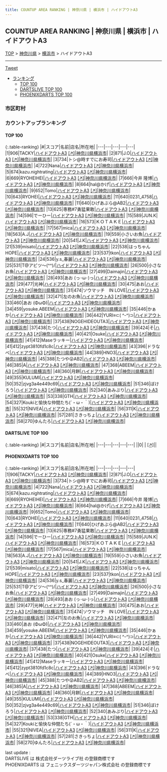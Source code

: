 ```yaml
---
title: COUNTUP AREA RANKING | 神奈川県 | 横浜市 | ハイドアウトA3
---
```

## COUNTUP AREA RANKING | 神奈川県 | 横浜市 | ハイドアウトA3

[TOP](/darts/rank/) > [神奈川県](/darts/rank/神奈川県/) > [横浜市](/darts/rank/神奈川県/横浜市/) > ハイドアウトA3

___

<a href="https://twitter.com/share?ref_src=twsrc%5Etfw" data-text="COUNTUP AREA RANKING | 神奈川県横浜市ハイドアウトA3" class="twitter-share-button" data-hashtags="DARTSLIVE,PHOENIXDARTS,darts,ダーツ" data-show-count="false">Tweet</a>

* [ランキング](#カウントアップランキング)
    * [TOP 100](#top-100)
    * [DARTSLIVE TOP 100](#dartslive-top-100)
    * [PHOENIXDARTS TOP 100](#phoenixdarts-top-100)

### 市区町村

<ul>

</ul>

### カウントアップランキング

#### TOP 100



{:.table-ranking}
|#|スコア|名前|店名|所在地|
|---|---|---|---|---|
|1|906|<span class="rank-name-pd">TACKY</span>|<a href="/darts/rank/shops/90493.html">ハイドアウトA3</a> <a href="https://vs.phoenixdarts.com/jp/shop/shopDetailInfo/s_90493?s_seq=90493">[↗]</a>|<a href="/darts/rank/神奈川県/横浜市">神奈川県横浜市</a>|
|2|871|<span class="rank-name-pd">J.O</span>|<a href="/darts/rank/shops/90493.html">ハイドアウトA3</a> <a href="https://vs.phoenixdarts.com/jp/shop/shopDetailInfo/s_90493?s_seq=90493">[↗]</a>|<a href="/darts/rank/神奈川県/横浜市">神奈川県横浜市</a>|
|3|734|<span class="rank-name-pd">トシ@時すでにお寿司</span>|<a href="/darts/rank/shops/90493.html">ハイドアウトA3</a> <a href="https://vs.phoenixdarts.com/jp/shop/shopDetailInfo/s_90493?s_seq=90493">[↗]</a>|<a href="/darts/rank/神奈川県/横浜市">神奈川県横浜市</a>|
|4|722|<span class="rank-name-pd">Nana</span>|<a href="/darts/rank/shops/90493.html">ハイドアウトA3</a> <a href="https://vs.phoenixdarts.com/jp/shop/shopDetailInfo/s_90493?s_seq=90493">[↗]</a>|<a href="/darts/rank/神奈川県/横浜市">神奈川県横浜市</a>|
|5|674|<span class="rank-name-pd">kazu.nightrating</span>|<a href="/darts/rank/shops/90493.html">ハイドアウトA3</a> <a href="https://vs.phoenixdarts.com/jp/shop/shopDetailInfo/s_90493?s_seq=90493">[↗]</a>|<a href="/darts/rank/神奈川県/横浜市">神奈川県横浜市</a>|
|6|669|<span class="rank-name-pd">RYOHEIHEI</span>|<a href="/darts/rank/shops/90493.html">ハイドアウトA3</a> <a href="https://vs.phoenixdarts.com/jp/shop/shopDetailInfo/s_90493?s_seq=90493">[↗]</a>|<a href="/darts/rank/神奈川県/横浜市">神奈川県横浜市</a>|
|7|666|<span class="rank-name-pd"><span class="pro-icon-pd"></span>今井 隆博</span>|<a href="/darts/rank/shops/90493.html">ハイドアウトA3</a> <a href="https://vs.phoenixdarts.com/jp/shop/shopDetailInfo/s_90493?s_seq=90493">[↗]</a>|<a href="/darts/rank/神奈川県/横浜市">神奈川県横浜市</a>|
|8|664|<span class="rank-name-pd">hal@かげ</span>|<a href="/darts/rank/shops/90493.html">ハイドアウトA3</a> <a href="https://vs.phoenixdarts.com/jp/shop/shopDetailInfo/s_90493?s_seq=90493">[↗]</a>|<a href="/darts/rank/神奈川県/横浜市">神奈川県横浜市</a>|
|9|652|<span class="rank-name-pd">Tomo</span>|<a href="/darts/rank/shops/90493.html">ハイドアウトA3</a> <a href="https://vs.phoenixdarts.com/jp/shop/shopDetailInfo/s_90493?s_seq=90493">[↗]</a>|<a href="/darts/rank/神奈川県/横浜市">神奈川県横浜市</a>|
|10|643|<span class="rank-name-pd">RYOHEI</span>|<a href="/darts/rank/shops/90493.html">ハイドアウトA3</a> <a href="https://vs.phoenixdarts.com/jp/shop/shopDetailInfo/s_90493?s_seq=90493">[↗]</a>|<a href="/darts/rank/神奈川県/横浜市">神奈川県横浜市</a>|
|11|640|<span class="rank-name-pd">0231_4758</span>|<a href="/darts/rank/shops/90493.html">ハイドアウトA3</a> <a href="https://vs.phoenixdarts.com/jp/shop/shopDetailInfo/s_90493?s_seq=90493">[↗]</a>|<a href="/darts/rank/神奈川県/横浜市">神奈川県横浜市</a>|
|11|640|<span class="rank-name-pd">ひげあぶら@AB2</span>|<a href="/darts/rank/shops/90493.html">ハイドアウトA3</a> <a href="https://vs.phoenixdarts.com/jp/shop/shopDetailInfo/s_90493?s_seq=90493">[↗]</a>|<a href="/darts/rank/神奈川県/横浜市">神奈川県横浜市</a>|
|13|625|<span class="rank-name-pd">専務#7勇猛果敢</span>|<a href="/darts/rank/shops/90493.html">ハイドアウトA3</a> <a href="https://vs.phoenixdarts.com/jp/shop/shopDetailInfo/s_90493?s_seq=90493">[↗]</a>|<a href="/darts/rank/神奈川県/横浜市">神奈川県横浜市</a>|
|14|596|<span class="rank-name-pd">でーひー</span>|<a href="/darts/rank/shops/90493.html">ハイドアウトA3</a> <a href="https://vs.phoenixdarts.com/jp/shop/shopDetailInfo/s_90493?s_seq=90493">[↗]</a>|<a href="/darts/rank/神奈川県/横浜市">神奈川県横浜市</a>|
|15|589|<span class="rank-name-pd">JUN.K</span>|<a href="/darts/rank/shops/90493.html">ハイドアウトA3</a> <a href="https://vs.phoenixdarts.com/jp/shop/shopDetailInfo/s_90493?s_seq=90493">[↗]</a>|<a href="/darts/rank/神奈川県/横浜市">神奈川県横浜市</a>|
|16|573|<span class="rank-name-pd">ＫＯＴＡＫＥ</span>|<a href="/darts/rank/shops/90493.html">ハイドアウトA3</a> <a href="https://vs.phoenixdarts.com/jp/shop/shopDetailInfo/s_90493?s_seq=90493">[↗]</a>|<a href="/darts/rank/神奈川県/横浜市">神奈川県横浜市</a>|
|17|567|<span class="rank-name-pd">mica</span>|<a href="/darts/rank/shops/90493.html">ハイドアウトA3</a> <a href="https://vs.phoenixdarts.com/jp/shop/shopDetailInfo/s_90493?s_seq=90493">[↗]</a>|<a href="/darts/rank/神奈川県/横浜市">神奈川県横浜市</a>|
|18|563|<span class="rank-name-pd">A.J</span>|<a href="/darts/rank/shops/90493.html">ハイドアウトA3</a> <a href="https://vs.phoenixdarts.com/jp/shop/shopDetailInfo/s_90493?s_seq=90493">[↗]</a>|<a href="/darts/rank/神奈川県/横浜市">神奈川県横浜市</a>|
|19|559|<span class="rank-name-pd">小さいお魚</span>|<a href="/darts/rank/shops/90493.html">ハイドアウトA3</a> <a href="https://vs.phoenixdarts.com/jp/shop/shopDetailInfo/s_90493?s_seq=90493">[↗]</a>|<a href="/darts/rank/神奈川県/横浜市">神奈川県横浜市</a>|
|20|541|<span class="rank-name-pd">J.K</span>|<a href="/darts/rank/shops/90493.html">ハイドアウトA3</a> <a href="https://vs.phoenixdarts.com/jp/shop/shopDetailInfo/s_90493?s_seq=90493">[↗]</a>|<a href="/darts/rank/神奈川県/横浜市">神奈川県横浜市</a>|
|21|539|<span class="rank-name-pd">misato</span>|<a href="/darts/rank/shops/90493.html">ハイドアウトA3</a> <a href="https://vs.phoenixdarts.com/jp/shop/shopDetailInfo/s_90493?s_seq=90493">[↗]</a>|<a href="/darts/rank/神奈川県/横浜市">神奈川県横浜市</a>|
|22|538|<span class="rank-name-pd">はっちゃんHOPE</span>|<a href="/darts/rank/shops/90493.html">ハイドアウトA3</a> <a href="https://vs.phoenixdarts.com/jp/shop/shopDetailInfo/s_90493?s_seq=90493">[↗]</a>|<a href="/darts/rank/神奈川県/横浜市">神奈川県横浜市</a>|
|23|537|<span class="rank-name-pd">tkon</span>|<a href="/darts/rank/shops/90493.html">ハイドアウトA3</a> <a href="https://vs.phoenixdarts.com/jp/shop/shopDetailInfo/s_90493?s_seq=90493">[↗]</a>|<a href="/darts/rank/神奈川県/横浜市">神奈川県横浜市</a>|
|24|536|<span class="rank-name-pd">y.s_春麗</span>|<a href="/darts/rank/shops/90493.html">ハイドアウトA3</a> <a href="https://vs.phoenixdarts.com/jp/shop/shopDetailInfo/s_90493?s_seq=90493">[↗]</a>|<a href="/darts/rank/神奈川県/横浜市">神奈川県横浜市</a>|
|25|531|<span class="rank-name-pd">T@アビツ～(^^)/</span>|<a href="/darts/rank/shops/90493.html">ハイドアウトA3</a> <a href="https://vs.phoenixdarts.com/jp/shop/shopDetailInfo/s_90493?s_seq=90493">[↗]</a>|<a href="/darts/rank/神奈川県/横浜市">神奈川県横浜市</a>|
|26|500|<span class="rank-name-pd">小さなお魚</span>|<a href="/darts/rank/shops/90493.html">ハイドアウトA3</a> <a href="https://vs.phoenixdarts.com/jp/shop/shopDetailInfo/s_90493?s_seq=90493">[↗]</a>|<a href="/darts/rank/神奈川県/横浜市">神奈川県横浜市</a>|
|27|499|<span class="rank-name-pd">Daimajin</span>|<a href="/darts/rank/shops/90493.html">ハイドアウトA3</a> <a href="https://vs.phoenixdarts.com/jp/shop/shopDetailInfo/s_90493?s_seq=90493">[↗]</a>|<a href="/darts/rank/神奈川県/横浜市">神奈川県横浜市</a>|
|28|493|<span class="rank-name-pd">あお (っ･ω･)っ</span>|<a href="/darts/rank/shops/90493.html">ハイドアウトA3</a> <a href="https://vs.phoenixdarts.com/jp/shop/shopDetailInfo/s_90493?s_seq=90493">[↗]</a>|<a href="/darts/rank/神奈川県/横浜市">神奈川県横浜市</a>|
|29|477|<span class="rank-name-pd">光神</span>|<a href="/darts/rank/shops/90493.html">ハイドアウトA3</a> <a href="https://vs.phoenixdarts.com/jp/shop/shopDetailInfo/s_90493?s_seq=90493">[↗]</a>|<a href="/darts/rank/神奈川県/横浜市">神奈川県横浜市</a>|
|30|475|<span class="rank-name-pd">あお</span>|<a href="/darts/rank/shops/90493.html">ハイドアウトA3</a> <a href="https://vs.phoenixdarts.com/jp/shop/shopDetailInfo/s_90493?s_seq=90493">[↗]</a>|<a href="/darts/rank/神奈川県/横浜市">神奈川県横浜市</a>|
|31|474|<span class="rank-name-pd">ソウマッチ　IN LOVE</span>|<a href="/darts/rank/shops/90493.html">ハイドアウトA3</a> <a href="https://vs.phoenixdarts.com/jp/shop/shopDetailInfo/s_90493?s_seq=90493">[↗]</a>|<a href="/darts/rank/神奈川県/横浜市">神奈川県横浜市</a>|
|32|471|<span class="rank-name-pd">左のお魚</span>|<a href="/darts/rank/shops/90493.html">ハイドアウトA3</a> <a href="https://vs.phoenixdarts.com/jp/shop/shopDetailInfo/s_90493?s_seq=90493">[↗]</a>|<a href="/darts/rank/神奈川県/横浜市">神奈川県横浜市</a>|
|33|460|<span class="rank-name-pd">あお (ΦωΦ)</span>|<a href="/darts/rank/shops/90493.html">ハイドアウトA3</a> <a href="https://vs.phoenixdarts.com/jp/shop/shopDetailInfo/s_90493?s_seq=90493">[↗]</a>|<a href="/darts/rank/神奈川県/横浜市">神奈川県横浜市</a>|
|34|459|<span class="rank-name-pd">yosuke.ABEEM</span>|<a href="/darts/rank/shops/90493.html">ハイドアウトA3</a> <a href="https://vs.phoenixdarts.com/jp/shop/shopDetailInfo/s_90493?s_seq=90493">[↗]</a>|<a href="/darts/rank/神奈川県/横浜市">神奈川県横浜市</a>|
|35|446|<span class="rank-name-pd">かぁか</span>|<a href="/darts/rank/shops/90493.html">ハイドアウトA3</a> <a href="https://vs.phoenixdarts.com/jp/shop/shopDetailInfo/s_90493?s_seq=90493">[↗]</a>|<a href="/darts/rank/神奈川県/横浜市">神奈川県横浜市</a>|
|36|442|<span class="rank-name-pd">YURI≡⊂( ^-^)⊃</span>|<a href="/darts/rank/shops/90493.html">ハイドアウトA3</a> <a href="https://vs.phoenixdarts.com/jp/shop/shopDetailInfo/s_90493?s_seq=90493">[↗]</a>|<a href="/darts/rank/神奈川県/横浜市">神奈川県横浜市</a>|
|37|438|<span class="rank-name-pd">NOGEHIDEOUTA3</span>|<a href="/darts/rank/shops/90493.html">ハイドアウトA3</a> <a href="https://vs.phoenixdarts.com/jp/shop/shopDetailInfo/s_90493?s_seq=90493">[↗]</a>|<a href="/darts/rank/神奈川県/横浜市">神奈川県横浜市</a>|
|37|438|<span class="rank-name-pd">たつ</span>|<a href="/darts/rank/shops/90493.html">ハイドアウトA3</a> <a href="https://vs.phoenixdarts.com/jp/shop/shopDetailInfo/s_90493?s_seq=90493">[↗]</a>|<a href="/darts/rank/神奈川県/横浜市">神奈川県横浜市</a>|
|39|424|<span class="rank-name-pd">そ</span>|<a href="/darts/rank/shops/90493.html">ハイドアウトA3</a> <a href="https://vs.phoenixdarts.com/jp/shop/shopDetailInfo/s_90493?s_seq=90493">[↗]</a>|<a href="/darts/rank/神奈川県/横浜市">神奈川県横浜市</a>|
|40|421|<span class="rank-name-pd">Osuke</span>|<a href="/darts/rank/shops/90493.html">ハイドアウトA3</a> <a href="https://vs.phoenixdarts.com/jp/shop/shopDetailInfo/s_90493?s_seq=90493">[↗]</a>|<a href="/darts/rank/神奈川県/横浜市">神奈川県横浜市</a>|
|41|412|<span class="rank-name-pd">Maseラッキー</span>|<a href="/darts/rank/shops/90493.html">ハイドアウトA3</a> <a href="https://vs.phoenixdarts.com/jp/shop/shopDetailInfo/s_90493?s_seq=90493">[↗]</a>|<a href="/darts/rank/神奈川県/横浜市">神奈川県横浜市</a>|
|41|412|<span class="rank-name-pd">zypt3810fd1c8c</span>|<a href="/darts/rank/shops/90493.html">ハイドアウトA3</a> <a href="https://vs.phoenixdarts.com/jp/shop/shopDetailInfo/s_90493?s_seq=90493">[↗]</a>|<a href="/darts/rank/神奈川県/横浜市">神奈川県横浜市</a>|
|43|396|<span class="rank-name-pd">ドラなべ</span>|<a href="/darts/rank/shops/90493.html">ハイドアウトA3</a> <a href="https://vs.phoenixdarts.com/jp/shop/shopDetailInfo/s_90493?s_seq=90493">[↗]</a>|<a href="/darts/rank/神奈川県/横浜市">神奈川県横浜市</a>|
|44|389|<span class="rank-name-pd">HNO3</span>|<a href="/darts/rank/shops/90493.html">ハイドアウトA3</a> <a href="https://vs.phoenixdarts.com/jp/shop/shopDetailInfo/s_90493?s_seq=90493">[↗]</a>|<a href="/darts/rank/神奈川県/横浜市">神奈川県横浜市</a>|
|45|388|<span class="rank-name-pd">たつや😜AB2</span>|<a href="/darts/rank/shops/90493.html">ハイドアウトA3</a> <a href="https://vs.phoenixdarts.com/jp/shop/shopDetailInfo/s_90493?s_seq=90493">[↗]</a>|<a href="/darts/rank/神奈川県/横浜市">神奈川県横浜市</a>|
|46|385|<span class="rank-name-pd">A</span>|<a href="/darts/rank/shops/90493.html">ハイドアウトA3</a> <a href="https://vs.phoenixdarts.com/jp/shop/shopDetailInfo/s_90493?s_seq=90493">[↗]</a>|<a href="/darts/rank/神奈川県/横浜市">神奈川県横浜市</a>|
|47|368|<span class="rank-name-pd">ABEEM</span>|<a href="/darts/rank/shops/90493.html">ハイドアウトA3</a> <a href="https://vs.phoenixdarts.com/jp/shop/shopDetailInfo/s_90493?s_seq=90493">[↗]</a>|<a href="/darts/rank/神奈川県/横浜市">神奈川県横浜市</a>|
|48|360|<span class="rank-name-pd">月餅</span>|<a href="/darts/rank/shops/90493.html">ハイドアウトA3</a> <a href="https://vs.phoenixdarts.com/jp/shop/shopDetailInfo/s_90493?s_seq=90493">[↗]</a>|<a href="/darts/rank/神奈川県/横浜市">神奈川県横浜市</a>|
|49|355|<span class="rank-name-pd">KULUMI</span>|<a href="/darts/rank/shops/90493.html">ハイドアウトA3</a> <a href="https://vs.phoenixdarts.com/jp/shop/shopDetailInfo/s_90493?s_seq=90493">[↗]</a>|<a href="/darts/rank/神奈川県/横浜市">神奈川県横浜市</a>|
|50|352|<span class="rank-name-pd">zjvg3a4e449c69</span>|<a href="/darts/rank/shops/90493.html">ハイドアウトA3</a> <a href="https://vs.phoenixdarts.com/jp/shop/shopDetailInfo/s_90493?s_seq=90493">[↗]</a>|<a href="/darts/rank/神奈川県/横浜市">神奈川県横浜市</a>|
|51|346|<span class="rank-name-pd">ぼけろう</span>|<a href="/darts/rank/shops/90493.html">ハイドアウトA3</a> <a href="https://vs.phoenixdarts.com/jp/shop/shopDetailInfo/s_90493?s_seq=90493">[↗]</a>|<a href="/darts/rank/神奈川県/横浜市">神奈川県横浜市</a>|
|52|340|<span class="rank-name-pd">あみぷり</span>|<a href="/darts/rank/shops/90493.html">ハイドアウトA3</a> <a href="https://vs.phoenixdarts.com/jp/shop/shopDetailInfo/s_90493?s_seq=90493">[↗]</a>|<a href="/darts/rank/神奈川県/横浜市">神奈川県横浜市</a>|
|53|338|<span class="rank-name-pd">GTH</span>|<a href="/darts/rank/shops/90493.html">ハイドアウトA3</a> <a href="https://vs.phoenixdarts.com/jp/shop/shopDetailInfo/s_90493?s_seq=90493">[↗]</a>|<a href="/darts/rank/神奈川県/横浜市">神奈川県横浜市</a>|
|54|327|<span class="rank-name-pd">Koukiと愉快な仲間たち(´・ω・｀)</span>|<a href="/darts/rank/shops/90493.html">ハイドアウトA3</a> <a href="https://vs.phoenixdarts.com/jp/shop/shopDetailInfo/s_90493?s_seq=90493">[↗]</a>|<a href="/darts/rank/神奈川県/横浜市">神奈川県横浜市</a>|
|55|321|<span class="rank-name-pd">NIVEA</span>|<a href="/darts/rank/shops/90493.html">ハイドアウトA3</a> <a href="https://vs.phoenixdarts.com/jp/shop/shopDetailInfo/s_90493?s_seq=90493">[↗]</a>|<a href="/darts/rank/神奈川県/横浜市">神奈川県横浜市</a>|
|56|311|<span class="rank-name-pd">K</span>|<a href="/darts/rank/shops/90493.html">ハイドアウトA3</a> <a href="https://vs.phoenixdarts.com/jp/shop/shopDetailInfo/s_90493?s_seq=90493">[↗]</a>|<a href="/darts/rank/神奈川県/横浜市">神奈川県横浜市</a>|
|57|281|<span class="rank-name-pd">さきっちょ</span>|<a href="/darts/rank/shops/90493.html">ハイドアウトA3</a> <a href="https://vs.phoenixdarts.com/jp/shop/shopDetailInfo/s_90493?s_seq=90493">[↗]</a>|<a href="/darts/rank/神奈川県/横浜市">神奈川県横浜市</a>|
|58|270|<span class="rank-name-pd">ゆんたろ</span>|<a href="/darts/rank/shops/90493.html">ハイドアウトA3</a> <a href="https://vs.phoenixdarts.com/jp/shop/shopDetailInfo/s_90493?s_seq=90493">[↗]</a>|<a href="/darts/rank/神奈川県/横浜市">神奈川県横浜市</a>|


#### DARTSLIVE TOP 100



{:.table-ranking}
|#|スコア|名前|店名|所在地|
|---|---|---|---|---|
||0|<span class="rank-name-dl"> </span>|<a href="/darts/rank/shops/.html"></a> <a href="">[↗]</a>|<a href="/darts/rank//"></a>|


#### PHOENIXDARTS TOP 100



{:.table-ranking}
|#|スコア|名前|店名|所在地|
|---|---|---|---|---|
|1|906|<span class="rank-name-pd">TACKY</span>|<a href="/darts/rank/shops/90493.html">ハイドアウトA3</a> <a href="https://vs.phoenixdarts.com/jp/shop/shopDetailInfo/s_90493?s_seq=90493">[↗]</a>|<a href="/darts/rank/神奈川県/横浜市">神奈川県横浜市</a>|
|2|871|<span class="rank-name-pd">J.O</span>|<a href="/darts/rank/shops/90493.html">ハイドアウトA3</a> <a href="https://vs.phoenixdarts.com/jp/shop/shopDetailInfo/s_90493?s_seq=90493">[↗]</a>|<a href="/darts/rank/神奈川県/横浜市">神奈川県横浜市</a>|
|3|734|<span class="rank-name-pd">トシ@時すでにお寿司</span>|<a href="/darts/rank/shops/90493.html">ハイドアウトA3</a> <a href="https://vs.phoenixdarts.com/jp/shop/shopDetailInfo/s_90493?s_seq=90493">[↗]</a>|<a href="/darts/rank/神奈川県/横浜市">神奈川県横浜市</a>|
|4|722|<span class="rank-name-pd">Nana</span>|<a href="/darts/rank/shops/90493.html">ハイドアウトA3</a> <a href="https://vs.phoenixdarts.com/jp/shop/shopDetailInfo/s_90493?s_seq=90493">[↗]</a>|<a href="/darts/rank/神奈川県/横浜市">神奈川県横浜市</a>|
|5|674|<span class="rank-name-pd">kazu.nightrating</span>|<a href="/darts/rank/shops/90493.html">ハイドアウトA3</a> <a href="https://vs.phoenixdarts.com/jp/shop/shopDetailInfo/s_90493?s_seq=90493">[↗]</a>|<a href="/darts/rank/神奈川県/横浜市">神奈川県横浜市</a>|
|6|669|<span class="rank-name-pd">RYOHEIHEI</span>|<a href="/darts/rank/shops/90493.html">ハイドアウトA3</a> <a href="https://vs.phoenixdarts.com/jp/shop/shopDetailInfo/s_90493?s_seq=90493">[↗]</a>|<a href="/darts/rank/神奈川県/横浜市">神奈川県横浜市</a>|
|7|666|<span class="rank-name-pd"><span class="pro-icon-pd"></span>今井 隆博</span>|<a href="/darts/rank/shops/90493.html">ハイドアウトA3</a> <a href="https://vs.phoenixdarts.com/jp/shop/shopDetailInfo/s_90493?s_seq=90493">[↗]</a>|<a href="/darts/rank/神奈川県/横浜市">神奈川県横浜市</a>|
|8|664|<span class="rank-name-pd">hal@かげ</span>|<a href="/darts/rank/shops/90493.html">ハイドアウトA3</a> <a href="https://vs.phoenixdarts.com/jp/shop/shopDetailInfo/s_90493?s_seq=90493">[↗]</a>|<a href="/darts/rank/神奈川県/横浜市">神奈川県横浜市</a>|
|9|652|<span class="rank-name-pd">Tomo</span>|<a href="/darts/rank/shops/90493.html">ハイドアウトA3</a> <a href="https://vs.phoenixdarts.com/jp/shop/shopDetailInfo/s_90493?s_seq=90493">[↗]</a>|<a href="/darts/rank/神奈川県/横浜市">神奈川県横浜市</a>|
|10|643|<span class="rank-name-pd">RYOHEI</span>|<a href="/darts/rank/shops/90493.html">ハイドアウトA3</a> <a href="https://vs.phoenixdarts.com/jp/shop/shopDetailInfo/s_90493?s_seq=90493">[↗]</a>|<a href="/darts/rank/神奈川県/横浜市">神奈川県横浜市</a>|
|11|640|<span class="rank-name-pd">0231_4758</span>|<a href="/darts/rank/shops/90493.html">ハイドアウトA3</a> <a href="https://vs.phoenixdarts.com/jp/shop/shopDetailInfo/s_90493?s_seq=90493">[↗]</a>|<a href="/darts/rank/神奈川県/横浜市">神奈川県横浜市</a>|
|11|640|<span class="rank-name-pd">ひげあぶら@AB2</span>|<a href="/darts/rank/shops/90493.html">ハイドアウトA3</a> <a href="https://vs.phoenixdarts.com/jp/shop/shopDetailInfo/s_90493?s_seq=90493">[↗]</a>|<a href="/darts/rank/神奈川県/横浜市">神奈川県横浜市</a>|
|13|625|<span class="rank-name-pd">専務#7勇猛果敢</span>|<a href="/darts/rank/shops/90493.html">ハイドアウトA3</a> <a href="https://vs.phoenixdarts.com/jp/shop/shopDetailInfo/s_90493?s_seq=90493">[↗]</a>|<a href="/darts/rank/神奈川県/横浜市">神奈川県横浜市</a>|
|14|596|<span class="rank-name-pd">でーひー</span>|<a href="/darts/rank/shops/90493.html">ハイドアウトA3</a> <a href="https://vs.phoenixdarts.com/jp/shop/shopDetailInfo/s_90493?s_seq=90493">[↗]</a>|<a href="/darts/rank/神奈川県/横浜市">神奈川県横浜市</a>|
|15|589|<span class="rank-name-pd">JUN.K</span>|<a href="/darts/rank/shops/90493.html">ハイドアウトA3</a> <a href="https://vs.phoenixdarts.com/jp/shop/shopDetailInfo/s_90493?s_seq=90493">[↗]</a>|<a href="/darts/rank/神奈川県/横浜市">神奈川県横浜市</a>|
|16|573|<span class="rank-name-pd">ＫＯＴＡＫＥ</span>|<a href="/darts/rank/shops/90493.html">ハイドアウトA3</a> <a href="https://vs.phoenixdarts.com/jp/shop/shopDetailInfo/s_90493?s_seq=90493">[↗]</a>|<a href="/darts/rank/神奈川県/横浜市">神奈川県横浜市</a>|
|17|567|<span class="rank-name-pd">mica</span>|<a href="/darts/rank/shops/90493.html">ハイドアウトA3</a> <a href="https://vs.phoenixdarts.com/jp/shop/shopDetailInfo/s_90493?s_seq=90493">[↗]</a>|<a href="/darts/rank/神奈川県/横浜市">神奈川県横浜市</a>|
|18|563|<span class="rank-name-pd">A.J</span>|<a href="/darts/rank/shops/90493.html">ハイドアウトA3</a> <a href="https://vs.phoenixdarts.com/jp/shop/shopDetailInfo/s_90493?s_seq=90493">[↗]</a>|<a href="/darts/rank/神奈川県/横浜市">神奈川県横浜市</a>|
|19|559|<span class="rank-name-pd">小さいお魚</span>|<a href="/darts/rank/shops/90493.html">ハイドアウトA3</a> <a href="https://vs.phoenixdarts.com/jp/shop/shopDetailInfo/s_90493?s_seq=90493">[↗]</a>|<a href="/darts/rank/神奈川県/横浜市">神奈川県横浜市</a>|
|20|541|<span class="rank-name-pd">J.K</span>|<a href="/darts/rank/shops/90493.html">ハイドアウトA3</a> <a href="https://vs.phoenixdarts.com/jp/shop/shopDetailInfo/s_90493?s_seq=90493">[↗]</a>|<a href="/darts/rank/神奈川県/横浜市">神奈川県横浜市</a>|
|21|539|<span class="rank-name-pd">misato</span>|<a href="/darts/rank/shops/90493.html">ハイドアウトA3</a> <a href="https://vs.phoenixdarts.com/jp/shop/shopDetailInfo/s_90493?s_seq=90493">[↗]</a>|<a href="/darts/rank/神奈川県/横浜市">神奈川県横浜市</a>|
|22|538|<span class="rank-name-pd">はっちゃんHOPE</span>|<a href="/darts/rank/shops/90493.html">ハイドアウトA3</a> <a href="https://vs.phoenixdarts.com/jp/shop/shopDetailInfo/s_90493?s_seq=90493">[↗]</a>|<a href="/darts/rank/神奈川県/横浜市">神奈川県横浜市</a>|
|23|537|<span class="rank-name-pd">tkon</span>|<a href="/darts/rank/shops/90493.html">ハイドアウトA3</a> <a href="https://vs.phoenixdarts.com/jp/shop/shopDetailInfo/s_90493?s_seq=90493">[↗]</a>|<a href="/darts/rank/神奈川県/横浜市">神奈川県横浜市</a>|
|24|536|<span class="rank-name-pd">y.s_春麗</span>|<a href="/darts/rank/shops/90493.html">ハイドアウトA3</a> <a href="https://vs.phoenixdarts.com/jp/shop/shopDetailInfo/s_90493?s_seq=90493">[↗]</a>|<a href="/darts/rank/神奈川県/横浜市">神奈川県横浜市</a>|
|25|531|<span class="rank-name-pd">T@アビツ～(^^)/</span>|<a href="/darts/rank/shops/90493.html">ハイドアウトA3</a> <a href="https://vs.phoenixdarts.com/jp/shop/shopDetailInfo/s_90493?s_seq=90493">[↗]</a>|<a href="/darts/rank/神奈川県/横浜市">神奈川県横浜市</a>|
|26|500|<span class="rank-name-pd">小さなお魚</span>|<a href="/darts/rank/shops/90493.html">ハイドアウトA3</a> <a href="https://vs.phoenixdarts.com/jp/shop/shopDetailInfo/s_90493?s_seq=90493">[↗]</a>|<a href="/darts/rank/神奈川県/横浜市">神奈川県横浜市</a>|
|27|499|<span class="rank-name-pd">Daimajin</span>|<a href="/darts/rank/shops/90493.html">ハイドアウトA3</a> <a href="https://vs.phoenixdarts.com/jp/shop/shopDetailInfo/s_90493?s_seq=90493">[↗]</a>|<a href="/darts/rank/神奈川県/横浜市">神奈川県横浜市</a>|
|28|493|<span class="rank-name-pd">あお (っ･ω･)っ</span>|<a href="/darts/rank/shops/90493.html">ハイドアウトA3</a> <a href="https://vs.phoenixdarts.com/jp/shop/shopDetailInfo/s_90493?s_seq=90493">[↗]</a>|<a href="/darts/rank/神奈川県/横浜市">神奈川県横浜市</a>|
|29|477|<span class="rank-name-pd">光神</span>|<a href="/darts/rank/shops/90493.html">ハイドアウトA3</a> <a href="https://vs.phoenixdarts.com/jp/shop/shopDetailInfo/s_90493?s_seq=90493">[↗]</a>|<a href="/darts/rank/神奈川県/横浜市">神奈川県横浜市</a>|
|30|475|<span class="rank-name-pd">あお</span>|<a href="/darts/rank/shops/90493.html">ハイドアウトA3</a> <a href="https://vs.phoenixdarts.com/jp/shop/shopDetailInfo/s_90493?s_seq=90493">[↗]</a>|<a href="/darts/rank/神奈川県/横浜市">神奈川県横浜市</a>|
|31|474|<span class="rank-name-pd">ソウマッチ　IN LOVE</span>|<a href="/darts/rank/shops/90493.html">ハイドアウトA3</a> <a href="https://vs.phoenixdarts.com/jp/shop/shopDetailInfo/s_90493?s_seq=90493">[↗]</a>|<a href="/darts/rank/神奈川県/横浜市">神奈川県横浜市</a>|
|32|471|<span class="rank-name-pd">左のお魚</span>|<a href="/darts/rank/shops/90493.html">ハイドアウトA3</a> <a href="https://vs.phoenixdarts.com/jp/shop/shopDetailInfo/s_90493?s_seq=90493">[↗]</a>|<a href="/darts/rank/神奈川県/横浜市">神奈川県横浜市</a>|
|33|460|<span class="rank-name-pd">あお (ΦωΦ)</span>|<a href="/darts/rank/shops/90493.html">ハイドアウトA3</a> <a href="https://vs.phoenixdarts.com/jp/shop/shopDetailInfo/s_90493?s_seq=90493">[↗]</a>|<a href="/darts/rank/神奈川県/横浜市">神奈川県横浜市</a>|
|34|459|<span class="rank-name-pd">yosuke.ABEEM</span>|<a href="/darts/rank/shops/90493.html">ハイドアウトA3</a> <a href="https://vs.phoenixdarts.com/jp/shop/shopDetailInfo/s_90493?s_seq=90493">[↗]</a>|<a href="/darts/rank/神奈川県/横浜市">神奈川県横浜市</a>|
|35|446|<span class="rank-name-pd">かぁか</span>|<a href="/darts/rank/shops/90493.html">ハイドアウトA3</a> <a href="https://vs.phoenixdarts.com/jp/shop/shopDetailInfo/s_90493?s_seq=90493">[↗]</a>|<a href="/darts/rank/神奈川県/横浜市">神奈川県横浜市</a>|
|36|442|<span class="rank-name-pd">YURI≡⊂( ^-^)⊃</span>|<a href="/darts/rank/shops/90493.html">ハイドアウトA3</a> <a href="https://vs.phoenixdarts.com/jp/shop/shopDetailInfo/s_90493?s_seq=90493">[↗]</a>|<a href="/darts/rank/神奈川県/横浜市">神奈川県横浜市</a>|
|37|438|<span class="rank-name-pd">NOGEHIDEOUTA3</span>|<a href="/darts/rank/shops/90493.html">ハイドアウトA3</a> <a href="https://vs.phoenixdarts.com/jp/shop/shopDetailInfo/s_90493?s_seq=90493">[↗]</a>|<a href="/darts/rank/神奈川県/横浜市">神奈川県横浜市</a>|
|37|438|<span class="rank-name-pd">たつ</span>|<a href="/darts/rank/shops/90493.html">ハイドアウトA3</a> <a href="https://vs.phoenixdarts.com/jp/shop/shopDetailInfo/s_90493?s_seq=90493">[↗]</a>|<a href="/darts/rank/神奈川県/横浜市">神奈川県横浜市</a>|
|39|424|<span class="rank-name-pd">そ</span>|<a href="/darts/rank/shops/90493.html">ハイドアウトA3</a> <a href="https://vs.phoenixdarts.com/jp/shop/shopDetailInfo/s_90493?s_seq=90493">[↗]</a>|<a href="/darts/rank/神奈川県/横浜市">神奈川県横浜市</a>|
|40|421|<span class="rank-name-pd">Osuke</span>|<a href="/darts/rank/shops/90493.html">ハイドアウトA3</a> <a href="https://vs.phoenixdarts.com/jp/shop/shopDetailInfo/s_90493?s_seq=90493">[↗]</a>|<a href="/darts/rank/神奈川県/横浜市">神奈川県横浜市</a>|
|41|412|<span class="rank-name-pd">Maseラッキー</span>|<a href="/darts/rank/shops/90493.html">ハイドアウトA3</a> <a href="https://vs.phoenixdarts.com/jp/shop/shopDetailInfo/s_90493?s_seq=90493">[↗]</a>|<a href="/darts/rank/神奈川県/横浜市">神奈川県横浜市</a>|
|41|412|<span class="rank-name-pd">zypt3810fd1c8c</span>|<a href="/darts/rank/shops/90493.html">ハイドアウトA3</a> <a href="https://vs.phoenixdarts.com/jp/shop/shopDetailInfo/s_90493?s_seq=90493">[↗]</a>|<a href="/darts/rank/神奈川県/横浜市">神奈川県横浜市</a>|
|43|396|<span class="rank-name-pd">ドラなべ</span>|<a href="/darts/rank/shops/90493.html">ハイドアウトA3</a> <a href="https://vs.phoenixdarts.com/jp/shop/shopDetailInfo/s_90493?s_seq=90493">[↗]</a>|<a href="/darts/rank/神奈川県/横浜市">神奈川県横浜市</a>|
|44|389|<span class="rank-name-pd">HNO3</span>|<a href="/darts/rank/shops/90493.html">ハイドアウトA3</a> <a href="https://vs.phoenixdarts.com/jp/shop/shopDetailInfo/s_90493?s_seq=90493">[↗]</a>|<a href="/darts/rank/神奈川県/横浜市">神奈川県横浜市</a>|
|45|388|<span class="rank-name-pd">たつや😜AB2</span>|<a href="/darts/rank/shops/90493.html">ハイドアウトA3</a> <a href="https://vs.phoenixdarts.com/jp/shop/shopDetailInfo/s_90493?s_seq=90493">[↗]</a>|<a href="/darts/rank/神奈川県/横浜市">神奈川県横浜市</a>|
|46|385|<span class="rank-name-pd">A</span>|<a href="/darts/rank/shops/90493.html">ハイドアウトA3</a> <a href="https://vs.phoenixdarts.com/jp/shop/shopDetailInfo/s_90493?s_seq=90493">[↗]</a>|<a href="/darts/rank/神奈川県/横浜市">神奈川県横浜市</a>|
|47|368|<span class="rank-name-pd">ABEEM</span>|<a href="/darts/rank/shops/90493.html">ハイドアウトA3</a> <a href="https://vs.phoenixdarts.com/jp/shop/shopDetailInfo/s_90493?s_seq=90493">[↗]</a>|<a href="/darts/rank/神奈川県/横浜市">神奈川県横浜市</a>|
|48|360|<span class="rank-name-pd">月餅</span>|<a href="/darts/rank/shops/90493.html">ハイドアウトA3</a> <a href="https://vs.phoenixdarts.com/jp/shop/shopDetailInfo/s_90493?s_seq=90493">[↗]</a>|<a href="/darts/rank/神奈川県/横浜市">神奈川県横浜市</a>|
|49|355|<span class="rank-name-pd">KULUMI</span>|<a href="/darts/rank/shops/90493.html">ハイドアウトA3</a> <a href="https://vs.phoenixdarts.com/jp/shop/shopDetailInfo/s_90493?s_seq=90493">[↗]</a>|<a href="/darts/rank/神奈川県/横浜市">神奈川県横浜市</a>|
|50|352|<span class="rank-name-pd">zjvg3a4e449c69</span>|<a href="/darts/rank/shops/90493.html">ハイドアウトA3</a> <a href="https://vs.phoenixdarts.com/jp/shop/shopDetailInfo/s_90493?s_seq=90493">[↗]</a>|<a href="/darts/rank/神奈川県/横浜市">神奈川県横浜市</a>|
|51|346|<span class="rank-name-pd">ぼけろう</span>|<a href="/darts/rank/shops/90493.html">ハイドアウトA3</a> <a href="https://vs.phoenixdarts.com/jp/shop/shopDetailInfo/s_90493?s_seq=90493">[↗]</a>|<a href="/darts/rank/神奈川県/横浜市">神奈川県横浜市</a>|
|52|340|<span class="rank-name-pd">あみぷり</span>|<a href="/darts/rank/shops/90493.html">ハイドアウトA3</a> <a href="https://vs.phoenixdarts.com/jp/shop/shopDetailInfo/s_90493?s_seq=90493">[↗]</a>|<a href="/darts/rank/神奈川県/横浜市">神奈川県横浜市</a>|
|53|338|<span class="rank-name-pd">GTH</span>|<a href="/darts/rank/shops/90493.html">ハイドアウトA3</a> <a href="https://vs.phoenixdarts.com/jp/shop/shopDetailInfo/s_90493?s_seq=90493">[↗]</a>|<a href="/darts/rank/神奈川県/横浜市">神奈川県横浜市</a>|
|54|327|<span class="rank-name-pd">Koukiと愉快な仲間たち(´・ω・｀)</span>|<a href="/darts/rank/shops/90493.html">ハイドアウトA3</a> <a href="https://vs.phoenixdarts.com/jp/shop/shopDetailInfo/s_90493?s_seq=90493">[↗]</a>|<a href="/darts/rank/神奈川県/横浜市">神奈川県横浜市</a>|
|55|321|<span class="rank-name-pd">NIVEA</span>|<a href="/darts/rank/shops/90493.html">ハイドアウトA3</a> <a href="https://vs.phoenixdarts.com/jp/shop/shopDetailInfo/s_90493?s_seq=90493">[↗]</a>|<a href="/darts/rank/神奈川県/横浜市">神奈川県横浜市</a>|
|56|311|<span class="rank-name-pd">K</span>|<a href="/darts/rank/shops/90493.html">ハイドアウトA3</a> <a href="https://vs.phoenixdarts.com/jp/shop/shopDetailInfo/s_90493?s_seq=90493">[↗]</a>|<a href="/darts/rank/神奈川県/横浜市">神奈川県横浜市</a>|
|57|281|<span class="rank-name-pd">さきっちょ</span>|<a href="/darts/rank/shops/90493.html">ハイドアウトA3</a> <a href="https://vs.phoenixdarts.com/jp/shop/shopDetailInfo/s_90493?s_seq=90493">[↗]</a>|<a href="/darts/rank/神奈川県/横浜市">神奈川県横浜市</a>|
|58|270|<span class="rank-name-pd">ゆんたろ</span>|<a href="/darts/rank/shops/90493.html">ハイドアウトA3</a> <a href="https://vs.phoenixdarts.com/jp/shop/shopDetailInfo/s_90493?s_seq=90493">[↗]</a>|<a href="/darts/rank/神奈川県/横浜市">神奈川県横浜市</a>|


<div class="footer border-top border-gray-light mt-5 pt-3 text-right text-gray">
    last update : <span style="font-weight: italic" id="foot_last_modified"></span><br />
    DARTSLIVE は 株式会社ダーツライブ社 の登録商標です<br />
    PHOENIXDARTS は フェニックスダーツジャパン株式会社 の登録商標です<br />
</div>

<script src="https://cdnjs.cloudflare.com/ajax/libs/jquery.tablesorter/2.31.3/js/jquery.tablesorter.min.js" integrity="sha512-qzgd5cYSZcosqpzpn7zF2ZId8f/8CHmFKZ8j7mU4OUXTNRd5g+ZHBPsgKEwoqxCtdQvExE5LprwwPAgoicguNg==" crossorigin="anonymous" referrerpolicy="no-referrer"></script>
<link rel="stylesheet" href="https://cdnjs.cloudflare.com/ajax/libs/jquery.tablesorter/2.31.3/css/theme.default.min.css" integrity="sha512-wghhOJkjQX0Lh3NSWvNKeZ0ZpNn+SPVXX1Qyc9OCaogADktxrBiBdKGDoqVUOyhStvMBmJQ8ZdMHiR3wuEq8+w==" crossorigin="anonymous" referrerpolicy="no-referrer" />
<script>
$(function() {
    $(".table-ranking").tablesorter({sortList:[[0, 0]]});
    $("#foot_last_modified").text(formatDate(new Date(document.lastModified), 'yyyy-MM-dd HH:mm:ss'));
});
</script>

<script async src="https://platform.twitter.com/widgets.js" charset="utf-8"></script>